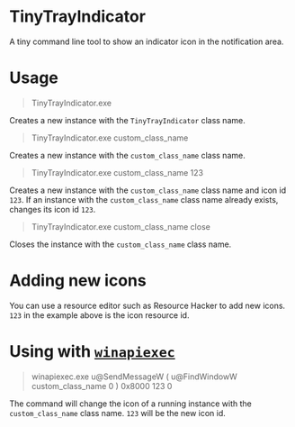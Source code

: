 # TinyTrayIndicator
A tiny command line tool to show an indicator icon in the notification area.

# Usage
> TinyTrayIndicator.exe

Creates a new instance with the `TinyTrayIndicator` class name.

> TinyTrayIndicator.exe custom_class_name

Creates a new instance with the `custom_class_name` class name.

> TinyTrayIndicator.exe custom_class_name 123

Creates a new instance with the `custom_class_name` class name and icon id `123`.
If an instance with the `custom_class_name` class name already exists, changes its icon id `123`.

> TinyTrayIndicator.exe custom_class_name close

Closes the instance with the `custom_class_name` class name.

# Adding new icons
You can use a resource editor such as Resource Hacker to add new icons. `123` in the example above is the icon resource id.

# Using with [`winapiexec`](http://rammichael.com/winapiexec)
> winapiexec.exe u@SendMessageW ( u@FindWindowW custom_class_name 0 ) 0x8000 123 0

The command will change the icon of a running instance with the `custom_class_name` class name. `123` will be the new icon id.
